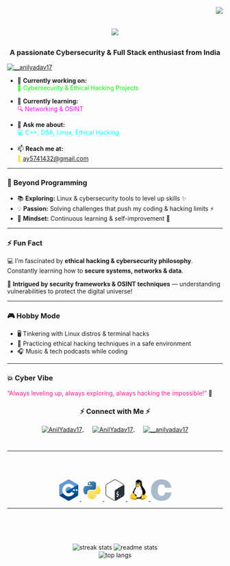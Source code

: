 <img align="right" src="https://visitor-badge.laobi.icu/badge?page_id=AnilYadav17.AnilYadav17" />

<h1 align="center">
    <img src="https://readme-typing-svg.herokuapp.com/?font=Righteous&size=35&center=true&vCenter=true&width=500&height=70&duration=4000&lines=Hi+There!+👋;+I'm+Anil+Yadav!;" />
</h1>

<h3 align="center">A passionate Cybersecurity & Full Stack enthusiast from <b>India</b></h3>
<img src="https://mir-s3-cdn-cf.behance.net/project_modules/hd/06f21a161921919.63cd7887d0a70.gif" align="right" width="400" alt="" />
<p align="left"> 
  <a href="https://twitter.com/__anilyadav17" target="blank">
    <img src="https://img.shields.io/twitter/follow/AnilYadav17?logo=twitter&style=for-the-badge" alt="__anilyadav17" />
  </a> 
</p>

- 🔭 **Currently working on:**  
  <span style="color:#00FF00">🚀 Cybersecurity & Ethical Hacking Projects</span>

- 🌱 **Currently learning:**  
  <span style="color:#FF00FF">🔍 Networking & OSINT</span>

- 💬 **Ask me about:**  
  <span style="color:#00FFFF">💻 C++, DSA, Linux, Ethical Hacking</span>

- 📫 **Reach me at:**  
  <span style="color:#FFD700">📧 ay5741432@gmail.com</span>

---

### 🌟 **Beyond Programming**
- 📚 **Exploring:** Linux & cybersecurity tools to level up skills ✨  
- 💡 **Passion:** Solving challenges that push my coding & hacking limits ⚡  
- 💪 **Mindset:** Continuous learning & self-improvement 💎  

---

### ⚡ **Fun Fact**
💻 I’m fascinated by **ethical hacking & cybersecurity philosophy**. Constantly learning how to **secure systems, networks & data**.  

🌌 **Intrigued by security frameworks & OSINT techniques** — understanding vulnerabilities to protect the digital universe!  

---

### 🎮 **Hobby Mode**
- 🖥️ Tinkering with Linux distros & terminal hacks  
- 🔐 Practicing ethical hacking techniques in a safe environment  
- 🎧 Music & tech podcasts while coding  

---

### 💥 **Cyber Vibe**
<span style="color:#FF1493">“Always leveling up, always exploring, always hacking the impossible!”</span> 🚀

<h3 align="center" style="font-weight:bold; color:#00;">⚡ Connect with Me ⚡</h3>
<p align="center" style="margin-top:10px; margin-bottom:10px;">
  <a href="https://github.com/AnilYadav17" target="_blank" style="margin:0 10px;">
    <img align="center" src="https://raw.githubusercontent.com/rahuldkjain/github-profile-readme-generator/master/src/images/icons/Social/github.svg" alt="AnilYadav17" height="35" width="45" />
  </a>
  <a href="https://www.linkedin.com/in/anilyadav17/" target="_blank" style="margin:0 10px;">
    <img align="center" src="https://raw.githubusercontent.com/rahuldkjain/github-profile-readme-generator/master/src/images/icons/Social/linked-in-alt.svg" alt="AnilYadav17" height="35" width="45" />
  </a>
  <a href="https://www.instagram.com/__anilyadav17/" target="_blank" style="margin:0 10px;">
    <img align="center" src="https://raw.githubusercontent.com/rahuldkjain/github-profile-readme-generator/master/src/images/icons/Social/instagram.svg" alt="__anilyadav17" height="35" width="45" />
  </a>
</p>
<br>
<hr style="border:px solid #a118a1ff;" />

<h3 align="center" style="color:white; font-weight:bold;">⚡ Languages & Tools ⚡</h3>
<p align="center" style="margin-top:10px; margin-bottom:10px;">
  <a href="https://www.cplusplus.com/" target="_blank" rel="noreferrer">
    <img src="https://raw.githubusercontent.com/devicons/devicon/master/icons/cplusplus/cplusplus-original.svg" alt="C++" width="50" height="50"/>
  </a>
  <a href="https://www.python.org/" target="_blank" rel="noreferrer">
    <img src="https://raw.githubusercontent.com/devicons/devicon/master/icons/python/python-original.svg" alt="Python" width="50" height="50"/>
  </a>
  <a href="https://www.gnu.org/software/bash/" target="_blank" rel="noreferrer">
    <img src="https://raw.githubusercontent.com/devicons/devicon/master/icons/bash/bash-original.svg" alt="Terminal" width="50" height="50"/>
  </a>
  <a href="https://www.linux.org/" target="_blank" rel="noreferrer">
    <img src="https://raw.githubusercontent.com/devicons/devicon/master/icons/linux/linux-original.svg" alt="Linux" width="50" height="50"/>
  </a>
  <a href="https://www.cprogramming.com/" target="_blank" rel="noreferrer">
    <img src="https://raw.githubusercontent.com/devicons/devicon/master/icons/c/c-original.svg" alt="C" width="50" height="50"/>
  </a>
</p>
<hr style="border:px solid white;" />
<h2 align="center" style="color:white; font-weight:bold;">⚡ Stats ⚡</h2>
<div align="center" style="margin-top:15px;">
  <img width=390 src="https://github-readme-streak-stats.herokuapp.com/?user=AnilYadav17&theme=dark&hide_border=false" alt="streak stats"/>
  <img width=390 src="https://github-readme-stats.vercel.app/api?username=AnilYadav17&theme=dark&hide_border=false&include_all_commits=false&count_private=false" alt="readme stats" />
  <br/>
  <img width=325 align="center" src="https://github-readme-stats.vercel.app/api/top-langs/?username=AnilYadav17&theme=dark&hide_border=false&include_all_commits=false&count_private=false&layout=compact" alt="top langs" />
</div>
<!-- 🟢 Daily Streak Update: 2025-09-02 -->
<!-- 🟢 Daily Streak Update: 2025-09-02 -->

